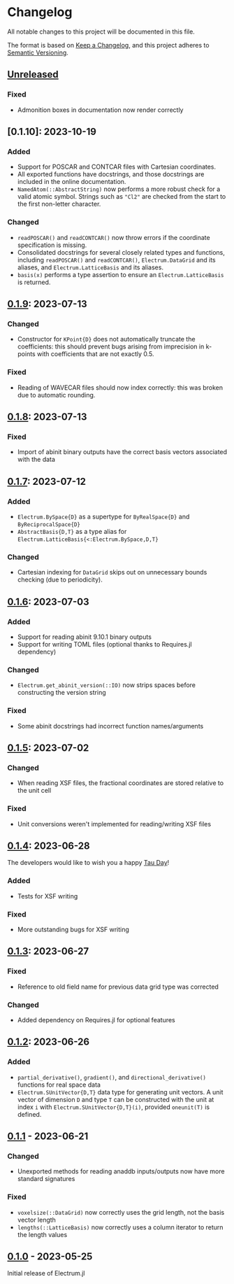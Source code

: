 # Changelog

All notable changes to this project will be documented in this file.

The format is based on [Keep a Changelog](https://keepachangelog.com/en/1.0.0/), and this project
adheres to [Semantic Versioning](https://semver.org/spec/v2.0.0.html).

## [Unreleased]

### Fixed
  - Admonition boxes in documentation now render correctly

## [0.1.10]: 2023-10-19

### Added
  - Support for POSCAR and CONTCAR files with Cartesian coordinates.
  - All exported functions have docstrings, and those docstrings are included in the online
documentation.
  - `NamedAtom(::AbstractString)` now performs a more robust check for a valid atomic symbol. 
Strings such as `"Cl2"` are checked from the start to the first non-letter character.

### Changed
  - `readPOSCAR()` and `readCONTCAR()` now throw errors if the coordinate specification is missing.
  - Consolidated docstrings for several closely related types and functions, including
`readPOSCAR()` and `readCONTCAR()`, `Electrum.DataGrid` and its aliases, and `Electrum.LatticeBasis`
and its aliases.
  - `basis(x)` performs a type assertion to ensure an `Electrum.LatticeBasis` is returned.

## [0.1.9]: 2023-07-13

### Changed
  - Constructor for `KPoint{D}` does not automatically truncate the coefficients: this should
prevent bugs arising from imprecision in k-points with coefficients that are not exactly 0.5.

### Fixed
  - Reading of WAVECAR files should now index correctly: this was broken due to automatic rounding.

## [0.1.8]: 2023-07-13

### Fixed
  - Import of abinit binary outputs have the correct basis vectors associated with the data

## [0.1.7]: 2023-07-12

### Added
  - `Electrum.BySpace{D}` as a supertype for `ByRealSpace{D}` and `ByReciprocalSpace{D}`
  - `AbstractBasis{D,T}` as a type alias for `Electrum.LatticeBasis{<:Electrum.BySpace,D,T}`

### Changed
  - Cartesian indexing for `DataGrid` skips out on unnecessary bounds checking (due to periodicity).

## [0.1.6]: 2023-07-03

### Added
  - Support for reading abinit 9.10.1 binary outputs
  - Support for writing TOML files (optional thanks to Requires.jl dependency)

### Changed
  - `Electrum.get_abinit_version(::IO)` now strips spaces before constructing the version string

### Fixed
  - Some abinit docstrings had incorrect function names/arguments

## [0.1.5]: 2023-07-02

### Changed
  - When reading XSF files, the fractional coordinates are stored relative to the unit cell

### Fixed
  - Unit conversions weren't implemented for reading/writing XSF files

## [0.1.4]: 2023-06-28

The developers would like to wish you a happy [Tau Day](https://tauday.com/)!

### Added
  - Tests for XSF writing

### Fixed
  - More outstanding bugs for XSF writing

## [0.1.3]: 2023-06-27

### Fixed
  - Reference to old field name for previous data grid type was corrected

### Changed
 -  Added dependency on Requires.jl for optional features

## [0.1.2]: 2023-06-26

### Added
  - `partial_derivative()`, `gradient()`, and `directional_derivative()` functions for real space
data
  - `Electrum.SUnitVector{D,T}` data type for generating unit vectors. A unit vector of dimension
`D` and type `T` can be constructed with the unit at index `i` with `Electrum.SUnitVector{D,T}(i)`,
provided `oneunit(T)` is defined.

## [0.1.1] - 2023-06-21

### Changed
  - Unexported methods for reading anaddb inputs/outputs now have more standard signatures

### Fixed
  - `voxelsize(::DataGrid)` now correctly uses the grid length, not the basis vector length
  - `lengths(::LatticeBasis)` now correctly uses a column iterator to return the length values

## [0.1.0] - 2023-05-25

Initial release of Electrum.jl

[Unreleased]: https://github.com/brainandforce/Electrum.jl
[0.1.9]: https://github.com/brainandforce/Electrum.jl/releases/tag/v0.1.9
[0.1.8]: https://github.com/brainandforce/Electrum.jl/releases/tag/v0.1.8
[0.1.7]: https://github.com/brainandforce/Electrum.jl/releases/tag/v0.1.7
[0.1.6]: https://github.com/brainandforce/Electrum.jl/releases/tag/v0.1.6
[0.1.5]: https://github.com/brainandforce/Electrum.jl/releases/tag/v0.1.5
[0.1.4]: https://github.com/brainandforce/Electrum.jl/releases/tag/v0.1.4
[0.1.3]: https://github.com/brainandforce/Electrum.jl/releases/tag/v0.1.3
[0.1.2]: https://github.com/brainandforce/Electrum.jl/releases/tag/v0.1.2
[0.1.1]: https://github.com/brainandforce/Electrum.jl/releases/tag/v0.1.1
[0.1.0]: https://github.com/brainandforce/Electrum.jl/releases/tag/v0.1.0
